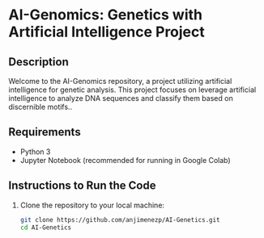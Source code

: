 # AI-Genomics: Genetics with Artificial Intelligence Project

## Description
Welcome to the AI-Genomics repository, a project utilizing artificial intelligence for genetic analysis. This project focuses on leverage artificial intelligence to analyze DNA sequences and classify them based on discernible motifs..

## Requirements
- Python 3
- Jupyter Notebook (recommended for running in Google Colab)

## Instructions to Run the Code
1. Clone the repository to your local machine:
   ```bash
   git clone https://github.com/anjimenezp/AI-Genetics.git
   cd AI-Genetics
